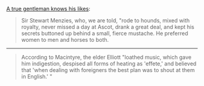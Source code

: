 [A true gentleman knows his likes](https://www.newyorker.com/magazine/2014/07/28/philby): 

> Sir Stewart Menzies, who, we are told, "rode to hounds, mixed with royalty, never missed a day at Ascot, drank a great deal, and kept his secrets buttoned up behind a small, fierce mustache. He preferred women to men and horses to both.

****

> According to Macintyre, the elder Elliott "loathed music, which gave him indigestion, despised all forms of heating as 'effete,' and believed that 'when dealing with foreigners the best plan was to shout at them in English.' "